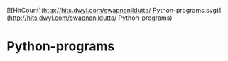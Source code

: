 [![HitCount](http://hits.dwyl.com/swapnanildutta/ Python-programs.svg)](http://hits.dwyl.com/swapnanildutta/ Python-programs)
# Python-programs
